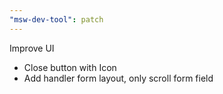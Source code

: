 ```yaml
---
"msw-dev-tool": patch
---
```


Improve UI
- Close button with Icon
- Add handler form layout, only scroll form field